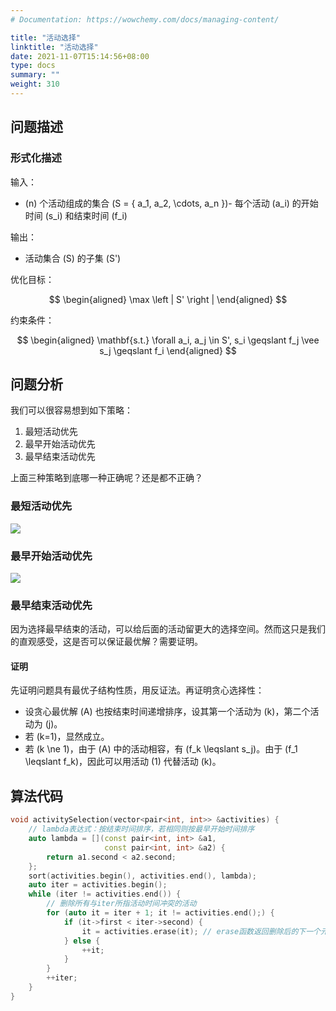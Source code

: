 ```yaml
---
# Documentation: https://wowchemy.com/docs/managing-content/

title: "活动选择"
linktitle: "活动选择"
date: 2021-11-07T15:14:56+08:00
type: docs
summary: ""
weight: 310
---
```


<!--more-->

## 问题描述

### 形式化描述

输入：

- \(n\) 个活动组成的集合 \(S = \{ a_1, a_2, \cdots, a_n \}\)- 每个活动 \(a_i\) 的开始时间 \(s_i\) 和结束时间 \(f_i\)

输出：

- 活动集合 \(S\) 的子集 \(S'\)

优化目标：

$$
\begin{aligned}
\max \left | S' \right |
\end{aligned}
$$

约束条件：

$$
\begin{aligned}
\mathbf{s.t.} \forall a_i, a_j \in S', s_i \geqslant f_j \vee s_j \geqslant f_i
\end{aligned}
$$

## 问题分析

我们可以很容易想到如下策略：

1. 最短活动优先
2. 最早开始活动优先
3. 最早结束活动优先

上面三种策略到底哪一种正确呢？还是都不正确？

### 最短活动优先

![](/learn/algorithm/greedy/活动选择1.png)

### 最早开始活动优先

![](/learn/algorithm/greedy/活动选择2.png)

### 最早结束活动优先

因为选择最早结束的活动，可以给后面的活动留更大的选择空间。然而这只是我们的直观感受，这是否可以保证最优解？需要证明。

#### 证明

先证明问题具有最优子结构性质，用反证法。再证明贪心选择性：

- 设贪心最优解 \(A\) 也按结束时间递增排序，设其第一个活动为 \(k\)，第二个活动为 \(j\)。
- 若 \(k=1\)，显然成立。
- 若 \(k \ne 1\)，由于 \(A\) 中的活动相容，有 \(f_k \leqslant s_j\)。由于 \(f_1 \leqslant f_k\)，因此可以用活动 \(1\) 代替活动 \(k\)。

## 算法代码

```cpp
void activitySelection(vector<pair<int, int>> &activities) {
    // lambda表达式：按结束时间排序，若相同则按最早开始时间排序
    auto lambda = [](const pair<int, int> &a1,
                     const pair<int, int> &a2) {
        return a1.second < a2.second;
    };
    sort(activities.begin(), activities.end(), lambda);
    auto iter = activities.begin();
    while (iter != activities.end()) {
        // 删除所有与iter所指活动时间冲突的活动
        for (auto it = iter + 1; it != activities.end();) {
            if (it->first < iter->second) {
                it = activities.erase(it); // erase函数返回删除后的下一个元素的迭代器
            } else {
                ++it;
            }
        }
        ++iter;
    }
}
```